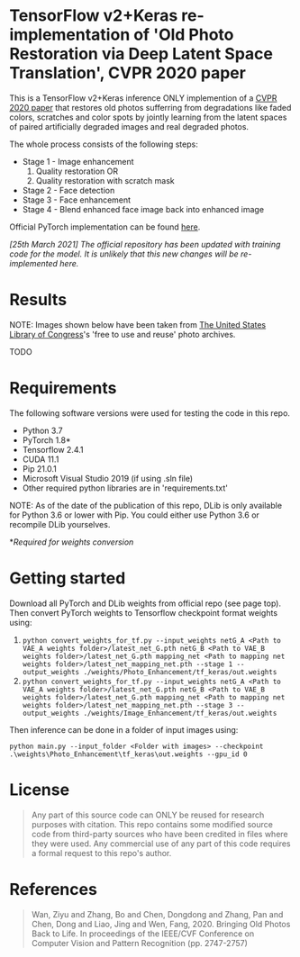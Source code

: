 # TensorFlow v2+Keras re-implementation of 'Old Photo Restoration via Deep Latent Space Translation', CVPR 2020 paper
This is a TensorFlow v2+Keras inference ONLY implemention of a [CVPR 2020 paper](https://arxiv.org/abs/2004.09484) that restores old photos sufferring from degradations like faded colors, scratches and color spots by jointly learning from the latent spaces of paired artificially degraded images and real degraded photos.

The whole process consists of the following steps:
* Stage 1 - Image enhancement
    1. Quality restoration OR
    2. Quality restoration with scratch mask
* Stage 2 - Face detection
* Stage 3 - Face enhancement
* Stage 4 - Blend enhanced face image back into enhanced image

Official PyTorch implementation can be found [here](https://github.com/microsoft/Bringing-Old-Photos-Back-to-Life).

*[25th March 2021] The official repository has been updated with training code for the model. It is unlikely that this new changes will be re-implemented here.*

# Results
NOTE: Images shown below have been taken from [The United States Library of Congress](https://www.loc.gov/free-to-use/)'s 'free to use and reuse' photo archives.

TODO


# Requirements
The following software versions were used for testing the code in this repo.
* Python 3.7
* PyTorch 1.8*
* Tensorflow 2.4.1
* CUDA 11.1
* Pip 21.0.1
* Microsoft Visual Studio 2019 (if using .sln file)
* Other required python libraries are in 'requirements.txt'

NOTE: As of the date of the publication of this repo, DLib is only available for Python 3.6 or lower with Pip. You could either use Python 3.6 or recompile DLib yourselves.

\**Required for weights conversion*

# Getting started
Download all PyTorch and DLib weights from official repo (see page top). Then convert PyTorch weights to Tensorflow checkpoint format weights using:

1. `python convert_weights_for_tf.py --input_weights netG_A <Path to VAE_A weights folder>/latest_net_G.pth netG_B <Path to VAE_B weights folder>/latest_net_G.pth mapping_net <Path to mapping net weights folder>/latest_net_mapping_net.pth --stage 1 --output_weights ./weights/Photo_Enhancement/tf_keras/out.weights`
2. `python convert_weights_for_tf.py --input_weights netG_A <Path to VAE_A weights folder>/latest_net_G.pth netG_B <Path to VAE_B weights folder>/latest_net_G.pth mapping_net <Path to mapping net weights folder>/latest_net_mapping_net.pth --stage 3 --output_weights ./weights/Image_Enhancement/tf_keras/out.weights`

Then inference can be done in a folder of input images using:

`python main.py --input_folder <Folder with images> --checkpoint .\weights\Photo_Enhancement\tf_keras\out.weights --gpu_id 0`

# License
>Any part of this source code can ONLY be reused for research purposes with citation. This repo contains some modified source code from third-party sources who have been credited in files where they were used. Any commercial use of any part of this code requires a formal request to this repo's author.


# References
>Wan, Ziyu and Zhang, Bo and Chen, Dongdong and Zhang, Pan and Chen, Dong and Liao, Jing and Wen, Fang, 2020. Bringing Old Photos Back to Life. In proceedings of the IEEE/CVF Conference on Computer Vision and Pattern Recognition (pp. 2747-2757)